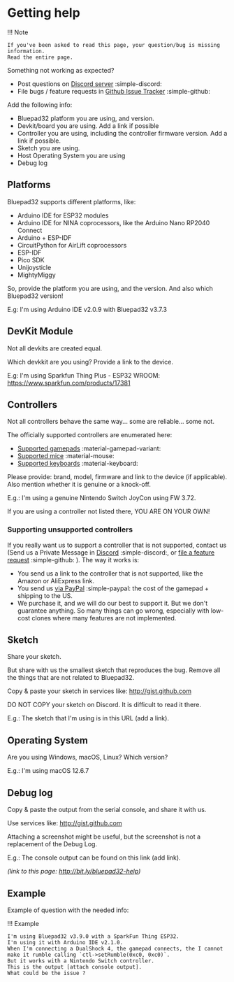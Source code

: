 # Getting help

!!! Note

    If you've been asked to read this page, your question/bug is missing information.
    Read the entire page.


Something not working as expected?

* Post questions on [Discord server][discord_server] :simple-discord:
* File bugs / feature requests in [Github Issue Tracker][github_issue_tracker] :simple-github:

Add the following info:

* Bluepad32 platform you are using, and version.
* Devkit/board you are using. Add a link if possible
* Controller you are using, including the controller firmware version. Add a link if possible.
* Sketch you are using.
* Host Operating System you are using
* Debug log

[github_issue_tracker]: https://github.com/ricardoquesada/bluepad32/issues

## Platforms

Bluepad32 supports different platforms, like:

* Arduino IDE for ESP32 modules
* Arduino IDE for NINA coprocessors, like the Arduino Nano RP2040 Connect
* Arduino + ESP-IDF
* CircuitPython for AirLift coprocessors
* ESP-IDF
* Pico SDK
* Unijoysticle
* MightyMiggy

So, provide the platform you are using, and the version. And also which Bluepad32 version!

E.g: I'm using Arduino IDE v2.0.9 with Bluepad32 v3.7.3

## DevKit Module

Not all devkits are created equal.

Which devkkit are you using? Provide a link to the device.

E.g: I'm using Sparkfun Thing Plus - ESP32 WROOM: <https://www.sparkfun.com/products/17381>

## Controllers

Not all controllers behave the same way... some are reliable... some not.

The officially supported controllers are enumerated here:

* [Supported gamepads][supported_gamepads] :material-gamepad-variant:
* [Supported mice][supported_mice] :material-mouse:
* [Supported keyboards][supported_keyboards] :material-keyboard:

Please provide: brand, model, firmware and link to the device (if applicable).
Also mention whether it is genuine or a knock-off.

E.g.: I'm using a genuine Nintendo Switch JoyCon using FW 3.72.

If you are using a controller not listed there, YOU ARE ON YOUR OWN!

### Supporting unsupported controllers

If you really want us to support a controller that is not supported, contact us (Send us a Private Message in
[Discord][discord_server] :simple-discord:, or [file a feature request][github_bug] :simple-github: ). The way it works is:

* You send us a link to the controller that is not supported, like the Amazon or AliExpress link.
* You send us [via PayPal][paypal] :simple-paypal: the cost of the gamepad + shipping to the US.
* We purchase it, and we will do our best to support it. But we don't guarantee anything. So many things can go
  wrong, especially with low-cost clones where many features are not implemented.

[supported_gamepads]: ../supported_gamepads/
[supported_mice]: ../supported_mice/
[supported_keyboards]: ../supported_keyboards/
[paypal]: https://www.paypal.com/paypalme/RicardoQuesada
[github_bug]: https://github.com/ricardoquesada/bluepad32/issues

## Sketch

Share your sketch.

But share with us the smallest sketch that reproduces the bug. Remove all the things that are not related to Bluepad32.

Copy & paste your sketch in services like: <http://gist.github.com>

DO NOT COPY your sketch on Discord. It is difficult to read it there.

E.g.: The sketch that I'm using is in this URL (add a link).

## Operating System

Are you using Windows, macOS, Linux? Which version?

E.g.: I'm using macOS 12.6.7

## Debug log

Copy & paste the output from the serial console, and share it with us.

Use services like: <http://gist.github.com>

Attaching a screenshot might be useful, but the screenshot is not a replacement of the Debug Log.

E.g.: The console output can be found on this link (add link).

*(link to this page: <http://bit.ly/bluepad32-help>)*

[discord_server]: https://discord.gg/r5aMn6Cw5q

## Example

Example of question with the needed info:


!!! Example

    I'm using Bluepad32 v3.9.0 with a SparkFun Thing ESP32.
    I'm using it with Arduino IDE v2.1.0.
    When I'm connecting a DualShock 4, the gamepad connects, the I cannot make it rumble calling `ctl->setRumble(0xc0, 0xc0)`.
    But it works with a Nintendo Switch controller.
    This is the output [attach console output].
    What could be the issue ?

